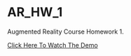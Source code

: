 # AR_HW_1

Augmented Reality Course Homework 1.

[Click Here To Watch The Demo](https://youtu.be/snYerFhS5LI?si=eS6a-KCpAaQtfVGv)

